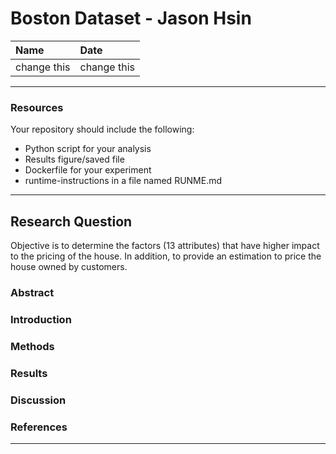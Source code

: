# Boston Dataset - Jason Hsin

| Name | Date |
|:-------|:---------------|
|change this| change this |

-----

### Resources
Your repository should include the following:

- Python script for your analysis
- Results figure/saved file
- Dockerfile for your experiment
- runtime-instructions in a file named RUNME.md

-----

## Research Question

Objective is to determine the factors (13 attributes) that have higher impact to the pricing of the house. 
In addition, to provide an estimation to price the house owned by customers. 

### Abstract




### Introduction



### Methods




### Results





### Discussion



### References


-------

